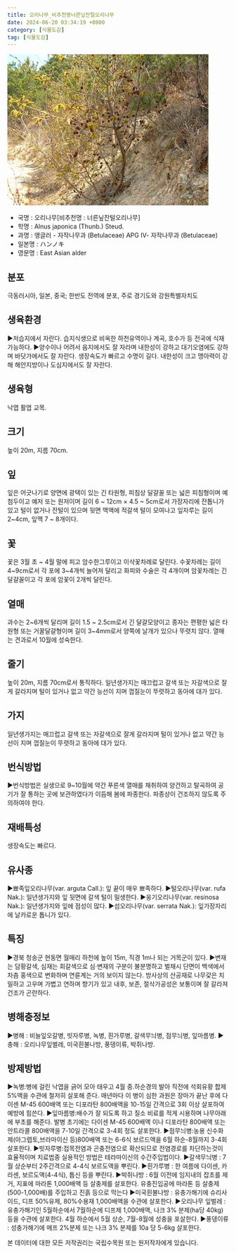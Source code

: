 ```yaml
---
title: 오리나무_비추천명너른닢잔털오리나무
date: 2024-06-20 03:34:19 +0800
category: [식물도감]
tag: [식물도감]
---
```




![오리나무[비추천명 : 너른닢잔털오리나무]](/assets/img/fileUpload/plants/basic/Betulaceae/Alnus/819/1_th2.JPG)
- 국명 : 오리나무[비추천명 : 너른닢잔털오리나무]
- 학명 : Alnus japonica (Thunb.) Steud.
- 과명 : 앵글러 - 자작나무과 (Betulaceae) APG Ⅳ- 자작나무과 (Betulaceae)
- 일본명 : ハンノキ
- 영문명 : East Asian alder


## 분포
극동러시아, 일본, 중국; 한반도 전역에 분포, 주로 경기도와 강원특별자치도
## 생육환경
▶저습지에서 자란다. 습지식생으로 비옥한 하천유역이나 계곡, 호수가 등 전국에 식재 가능하다.
▶양수이나 어려서 음지에서도 잘 자라며 내한성이 강하고 대기오염에도 강하며 바닷가에서도 잘 자란다. 생장속도가 빠르고 수명이 길다. 내한성이 크고 맹아력이 강해 해안지방이나 도심지에서도 잘 자란다.
## 생육형
낙엽 활엽 교목.
## 크기
높이 20m, 지름 70cm. 
## 잎
잎은 어긋나기로 양면에 광택이 있는 긴 타원형, 피침상 달걀꼴 또는 넓은 피침형이며 예첨두이고 예저 또는 원저이며 길이 6 ~ 12cm × 4.5 ~ 5cm로서 가장자리에 잔톱니가 있고 털이 없거나 잔털이 있으며 뒷면 맥액에 적갈색 털이 모여나고 잎자루는 길이 2~4cm, 잎맥 7 ~ 8개이다.    
## 꽃
꽃은 3월 초 ~ 4월 말에 피고 암수한그루이고 이삭꽃차례로 달린다. 수꽃차례는 길이 4~9cm로서 각 포에 3~4개씩 늘어져 달리고 화피와 수술은 각 4개이며 암꽃차례는 긴 달걀꼴이고 각 포에 암꽃이 2개씩 달린다.   
## 열매
과수는 2~6개씩 달리며 길이 1.5 ~ 2.5cm로서 긴 달걀모양이고 종자는 편평한 넓은 타원형 또는 거꿀달걀형이며 길이 3~4mm로서 양쪽에 날개가 있으나 뚜렷치 않다. 열매는 견과로서 10월에 성숙한다.   
## 줄기
높이 20m, 지름 70cm로서 통직하다. 일년생가지는 매끄럽고 갈색 또는 자갈색으로 잘게 갈라지며 털이 있거나 없고 약간 능선이 지며 껍질눈이 뚜렷하고 동아에 대가 있다.
## 가지
일년생가지는 매끄럽고 갈색 또는 자갈색으로 잘게 갈라지며 털이 있거나 없고 약간 능선이 지며 껍질눈이 뚜렷하고 동아에 대가 있다.
## 번식방법
▶번식방법은 실생으로 9~10월에 약간 푸른색 열매를 채취하여 양건하고 탈곡하여 공기가 잘 통하는 곳에 보관하였다가 이듬해 봄에 파종한다. 파종상이 건조하지 않도록 주의하여야 한다.
## 재배특성
생장속도는 빠르다.
## 유사종
▶뾰족잎오리나무(var. arguta Call.): 잎 끝이 매우 뾰족하다. 
▶털오리나무(var. rufa Nak.): 일년생가지와 잎 뒷면에 갈색 털이 밀생한다.
▶웅기오리나무(var. resinosa Nak.): 일년생가지와 잎에 점성이 많다. 
▶섬오리나무(var. serrata Nak.): 잎가장자리에 날카로운 톱니가 있다.
## 특징
▶경북 청송군 현동면 월매리 하천에 높이 15m, 직경 1m나 되는 거목군이 있다.
▶변재는 담황갈색, 심재는 회갈색으로 심·변재의 구분이 불분명하고 벌채시 단면이 백색에서 차츰 홍색으로 변화하며 연륜계는 거의 보이지 않는다. 방사상의 산공재로 나무갗은 치밀하고 고우며 가볍고 연하며 향기가 있고 내후, 보존, 절삭가공성은 보통이며 잘 갈라져 건조가 곤란하다.
## 병해충정보
▶병해 : 비늘잎오갈병, 빗자루병, 녹병, 흰가루병, 갈색무늬병, 점무늬병, 잎마름병.
▶충해 : 오리나무잎벌레, 미국흰불나방, 풍뎅이류, 박쥐나방.
## 방제방법
▶녹병:병에 걸린 낙엽을 긁어 모아 태우고 4월 중.하순경의 발아 직전에 석회유황 합제 5%액을 수관에 철저히 살포해 준다. 매년마다 이 병이 심한 과원은 장마가 끝난 후에 다이센 M-45 600배액 또는 디포라탄 800배액을 10-15일 간격으로 3회 이상 살포하여 예방에 힘쓴다.
▶잎마름병:배수가 잘 되도록 하고 질소 비료를 적게 시용하며 나무아래에 부초를 해준다. 발병 초기에는 다이센 M-45 600배액 이나 디포라탄 800배액 또는 안트라콜 800배액을 7-10일 간격으로 3-4회 정도 살포한다.
▶점무늬병:농용 신수화제(아그렙토,브라마이신 등)800배액 또는 6-6식 보르드액을 6월 하순-8월까지 3-4회 살포한다.
▶빗자루병:접목전염과 곤충전염으로 확산되므로 전염경로를 차단하는것이 효율적이며 치료법중 실용적인 방법은 테라마이신의 수간주입법이다.
▶갈색무늬병 : 7월 상순부터 2주간격으로 4-4식 보르도액을 뿌린다.
▶흰가루병 : 한 여름에 다이센, 카라센, 보르도액(4-4식), 톱신 등을 뿌린다.
▶박쥐나방 : 6월 이전에 임지내의 잡초를 제거, 지표에 마라톤 1,000배액 등 살충제를 살포한다. 유충진입공에 마라톤 등 살충제(500-1,000배)를 주입하고 진흙 등으로 막는다
▶미국흰불나방 : 유충가해기에 슈리사이드, 디프 50%유제, 80%수용재 1,000배액을 수관에 살포한다. 
▶오리나무 잎벌레 : 유충가해기인 5월하순에서 7월하순에 디프제 1,000배액, 나크 3% 분제(ha당 40kg) 등을 수관에 살포한다. 4월 하순에서 5월 상순, 7월-8월에 성충을 포살한다.
▶풍뎅이류 : 성충가해기에 메프 2%분제 또는 나크 3% 분제를 10a 당 5-6kg 살포한다.






본 데이터에 대한 모든 저작권리는 국립수목원 또는 원저작자에게 있습니다.
